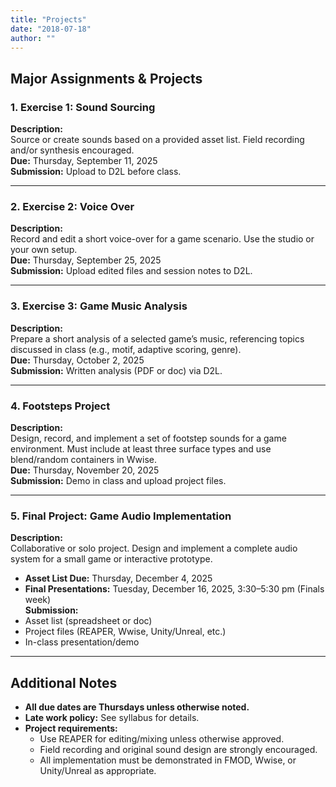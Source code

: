 ```yaml
---
title: "Projects"
date: "2018-07-18"
author: ""
---
```


## Major Assignments & Projects

### 1. Exercise 1: Sound Sourcing  
**Description:**  
Source or create sounds based on a provided asset list. Field recording and/or synthesis encouraged.  
**Due:** Thursday, September 11, 2025  
**Submission:** Upload to D2L before class.

---

### 2. Exercise 2: Voice Over  
**Description:**  
Record and edit a short voice-over for a game scenario. Use the studio or your own setup.  
**Due:** Thursday, September 25, 2025  
**Submission:** Upload edited files and session notes to D2L.

---

### 3. Exercise 3: Game Music Analysis  
**Description:**  
Prepare a short analysis of a selected game’s music, referencing topics discussed in class (e.g., motif, adaptive scoring, genre).  
**Due:** Thursday, October 2, 2025  
**Submission:** Written analysis (PDF or doc) via D2L.

---

### 4. Footsteps Project  
**Description:**  
Design, record, and implement a set of footstep sounds for a game environment. Must include at least three surface types and use blend/random containers in Wwise.  
**Due:** Thursday, November 20, 2025  
**Submission:** Demo in class and upload project files.

---

### 5. Final Project: Game Audio Implementation  
**Description:**  
Collaborative or solo project. Design and implement a complete audio system for a small game or interactive prototype.  
- **Asset List Due:** Thursday, December 4, 2025  
- **Final Presentations:** Tuesday, December 16, 2025, 3:30–5:30 pm (Finals week)  
**Submission:**  
- Asset list (spreadsheet or doc)  
- Project files (REAPER, Wwise, Unity/Unreal, etc.)  
- In-class presentation/demo

---

## Additional Notes

- **All due dates are Thursdays unless otherwise noted.**
- **Late work policy:** See syllabus for details.
- **Project requirements:**  
  - Use REAPER for editing/mixing unless otherwise approved.  
  - Field recording and original sound design are strongly encouraged.  
  - All implementation must be demonstrated in FMOD, Wwise, or Unity/Unreal as appropriate.
